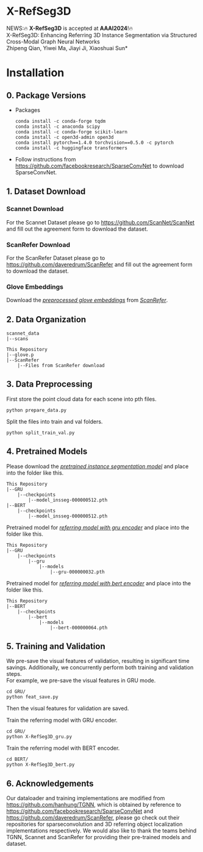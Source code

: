 # X-RefSeg3D
NEWS:🔥 **X-RefSeg3D** is accepted at **AAAI2024**!🔥  
X-RefSeg3D: Enhancing Referring 3D Instance Segmentation via Structured Cross-Modal Graph Neural Networks  
Zhipeng Qian, Yiwei Ma, Jiayi Ji, Xiaoshuai Sun*  

# Installation
## 0. Package Versions
* Packages
    ```
    conda install -c conda-forge tqdm
    conda install -c anaconda scipy
    conda install -c conda-forge scikit-learn
    conda install -c open3d-admin open3d
    conda install pytorch==1.4.0 torchvision==0.5.0 -c pytorch
    conda install -c huggingface transformers
    ```
* Follow instructions from https://github.com/facebookresearch/SparseConvNet to download SparseConvNet.
##  1. Dataset Download

### Scannet Download
For the Scannet Dataset please go to https://github.com/ScanNet/ScanNet and fill out the agreement form to download the dataset.

### ScanRefer Download
For the ScanRefer Dataset please go to https://github.com/daveredrum/ScanRefer and fill out the agreement form to download the dataset.

### Glove Embeddings
Download the [*preprocessed glove embeddings*](http://kaldir.vc.in.tum.de/glove.p) from [*ScanRefer*](https://github.com/daveredrum/ScanRefer).

## 2. Data Organization
```
scannet_data
|--scans

This Repository
|--glove.p
|--ScanRefer
    |--Files from ScanRefer download
```

## 3. Data Preprocessing
First store the point cloud data for each scene into pth files.
```
python prepare_data.py
```
Split the files into train and val folders.
```
python split_train_val.py
```
## 4. Pretrained Models
Please download the [*pretrained instance segmentation model*](https://www.dropbox.com/sh/u2mozpyzycwomwc/AABbYCbZPKGu8foT3bQc_jdna?dl=0) and place into the folder like this.
```
This Repository
|--GRU
    |--checkpoints
        |--model_insseg-000000512.pth
|--BERT
    |--checkpoints
        |--model_insseg-000000512.pth
```
Pretrained model for [*referring model with gru encoder*](https://www.dropbox.com/sh/u2mozpyzycwomwc/AABbYCbZPKGu8foT3bQc_jdna?dl=0) and place into the folder like this.
```
This Repository
|--GRU
    |--checkpoints
        |--gru
            |--models
                |--gru-000000032.pth
```
Pretrained model for [*referring model with bert encoder*](https://www.dropbox.com/sh/u2mozpyzycwomwc/AABbYCbZPKGu8foT3bQc_jdna?dl=0) and place into the folder like this.
```
This Repository
|--BERT
    |--checkpoints
        |--bert
            |--models
                |--bert-000000064.pth
```
## 5. Training and Validation
We pre-save the visual features of validation, resulting in significant time savings. Additionally, we concurrently perform both training and validation steps.  
For example, we pre-save the visual features in GRU mode.
```
cd GRU/
python feat_save.py
```
Then the visual features for validation are saved.  

Train the referring model with GRU encoder. 
```
cd GRU/
python X-RefSeg3D_gru.py
```
Train the referring model with BERT encoder.
```
cd BERT/
python X-RefSeg3D_bert.py
```
## 6. Acknowledgements
Our dataloader and training implementations are modified from https://github.com/hanhung/TGNN, which is obtained by reference to https://github.com/facebookresearch/SparseConvNet and https://github.com/daveredrum/ScanRefer, please go check out their repositories for sparseconvolution and 3D referring object localization implementations respectively. We would also like to thank the teams behind TGNN, Scannet and ScanRefer for providing their pre-trained models and dataset.
